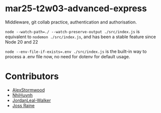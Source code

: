 # mar25-t2w03-advanced-express
Middleware, git collab practice, authentication and authorisation.



`node --watch-path=./ --watch-preserve-output ./src/index.js` is equivalent to `nodemon ./src/index.js`, and has been a stable feature since Node 20 and 22 

`node --env-file-if-exists=.env ./src/index.js` is the built-in way to process a .env file now, no need for dotenv for default usage.


# Contributors

- [AlexStormwood](https://github.com/AlexStormwood)
- [NhiHuynh](https://github.com/lulu-codes)
- [JordanLeal-Walker](https://github.com/jordanleal12)
- [Joss Raine](https://github.com/truth-josstice)

